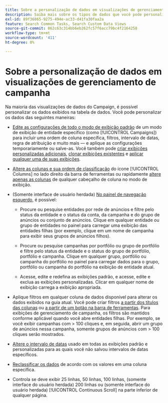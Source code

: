 ```yaml
---
title: Sobre a personalização de dados em visualizações de gerenciamento de campanha
description: Saiba mais sobre os tipos de dados que você pode personalizar nas visualizações de dados do Campaign.
exl-id: 89f36865-9275-494e-ac33-d41fa30faa2a
feature: Search Common Tasks, Search Custom Data Views
source-git-commit: 062c63c314bb6eb262fc57f6acc79bc4f2164258
workflow-type: tm+mt
source-wordcount: '411'
ht-degree: 0%

---
```


# Sobre a personalização de dados em visualizações de gerenciamento de campanha

<!-- Add info about new UI -->

Na maioria das visualizações de dados do Campaign, é possível personalizar os dados exibidos na tabela de dados. Você pode personalizar os dados das seguintes maneiras:

* [Edite as configurações de todo o modo de exibição padrão](/help/search-social-commerce/common-tasks/data-views/custom-default-views-manage.md##view-edit) de um modo de exibição de entidade específico (como [!UICONTROL Campaigns]) para incluir uma ordem de coluna específica, filtros, intervalo de datas, regra de atribuição e muito mais — e aplique as configurações temporariamente ou salve-as. Você também pode [criar exibições personalizadas adicionais](/help/search-social-commerce/common-tasks/data-views/custom-default-views-manage.md#create-custom-view), [clonar exibições existentes](/help/search-social-commerce/common-tasks/data-views/custom-default-views-manage.md#view-clone) e [aplicar qualquer uma de suas exibições](/help/search-social-commerce/common-tasks/data-views/custom-default-views-manage.md#apply-a-default-or-custom-view).

* [Altere as colunas e sua ordem de classificação](/help/search-social-commerce/common-tasks/data-views/ad-hoc-settings/column-set-edit-sort-icon.md) do ícone [!UICONTROL Columns] no lado direito da barra de ferramentas ou rapidamente [altere apenas as colunas](/help/search-social-commerce/common-tasks/data-views/ad-hoc-settings/column-set-edit-column-heading.md) de qualquer cabeçalho de coluna no modo de exibição.

* (Somente interface de usuário herdada) [No painel de navegação esquerdo](/help/search-social-commerce/common-tasks/data-views/ad-hoc-settings/filter-using-left-panel.md), é possível:

   * Procure ou pesquise entidades por rede de anúncios e filtre pelo status da entidade e o status da conta, da campanha e do grupo de anúncios ou conjunto de anúncios. Clique em qualquer entidade ou grupo de entidades no painel para carregar uma exibição das entidades filhas (por exemplo, clique em um nome de campanha para exibir seus grupos de anúncios filhos).

   * Procure ou pesquise campanhas por portfólio ou grupo de portfólio e filtre pelo status da entidade e o status do grupo de portfólio, portfólio e campanha. Clique em qualquer grupo, portfólio ou campanha do portfólio no painel para carregar dados para o grupo, portfólio ou campanha do portfólio na exibição de entidade atual.

   * Acesse, edite e redefina as exibições padrão, e acesse, edite e exclua as exibições personalizadas. Clicar em qualquer nome de exibição carrega a exibição apropriada.

* Aplique filtros em qualquer coluna de dados disponível para alterar os dados exibidos na guia atual. Você pode criar filtros [a partir dos títulos das colunas](/help/search-social-commerce/common-tasks/data-views/ad-hoc-settings/column-filter-apply-from-column-heading.md) ou [a partir de um botão na barra de ferramentas](/help/search-social-commerce/common-tasks/data-views/ad-hoc-settings/column-filter-apply-from-toolbar.md). Para exibições de gerenciamento de campanha, os filtros são mantidos conforme aplicável quando você abre entidades filhas. Por exemplo, se você exibir campanhas com \> 100 cliques e, em seguida, abrir um grupo de anúncios nessa campanha, somente grupos de anúncios com \> 100 cliques serão mostrados.

* [Altere o intervalo de datas](/help/search-social-commerce/common-tasks/data-views/ad-hoc-settings/date-filter.md) usado em todas as exibições padrão e personalizadas para as quais você não salvou intervalos de datas específicos.

* [Reclassificar os dados](/help/search-social-commerce/common-tasks/data-views/ad-hoc-settings/column-sort.md) de acordo com os valores em uma coluna específica.

* Controla se deve exibir 25 linhas, 50 linhas, 100 linhas, (somente interface do usuário herdada) 200 linhas ou (somente interface do usuário herdada) [!UICONTROL Continuous Scroll] na parte inferior de qualquer página.
